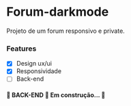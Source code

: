 # Forum-darkmode
Projeto de um forum responsivo e private.
### Features

- [x] Design ux/ui
- [x] Responsividade
- [ ] Back-end

<h4 align="left"> 
	🚧  BACK-END  🚀 Em construção...  🚧
</h4>
